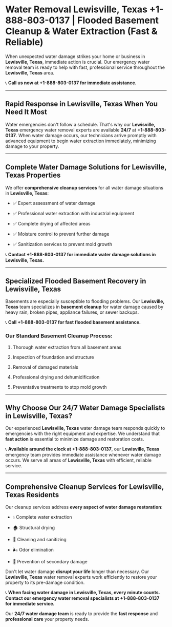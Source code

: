 # Water Removal Lewisville, Texas +1-888-803-0137 | Flooded Basement Cleanup & Water Extraction (Fast & Reliable)

When unexpected water damage strikes your home or business in **Lewisville, Texas**, immediate action is crucial. Our emergency water removal team is ready to help with fast, professional service throughout the **Lewisville, Texas** area. 

📞 **Call us now at +1-888-803-0137 for immediate assistance.**

---

## Rapid Response in Lewisville, Texas When You Need It Most

Water emergencies don't follow a schedule. That's why our **Lewisville, Texas** emergency water removal experts are available **24/7** at **+1-888-803-0137**. When water damage occurs, our technicians arrive promptly with advanced equipment to begin water extraction immediately, minimizing damage to your property.

---

## Complete Water Damage Solutions for Lewisville, Texas Properties

We offer **comprehensive cleanup services** for all water damage situations in **Lewisville, Texas**:

- ✅ Expert assessment of water damage  
- ✅ Professional water extraction with industrial equipment  
- ✅ Complete drying of affected areas  
- ✅ Moisture control to prevent further damage  
- ✅ Sanitization services to prevent mold growth  

📞 **Contact +1-888-803-0137 for immediate water damage solutions in Lewisville, Texas.**

---

## Specialized Flooded Basement Recovery in Lewisville, Texas

Basements are especially susceptible to flooding problems. Our **Lewisville, Texas** team specializes in **basement cleanup** for water damage caused by heavy rain, broken pipes, appliance failures, or sewer backups. 

📞 **Call +1-888-803-0137 for fast flooded basement assistance.**

### Our Standard Basement Cleanup Process:
1. Thorough water extraction from all basement areas  
2. Inspection of foundation and structure  
3. Removal of damaged materials  
4. Professional drying and dehumidification  
5. Preventative treatments to stop mold growth  

---

## Why Choose Our 24/7 Water Damage Specialists in Lewisville, Texas?

Our experienced **Lewisville, Texas** water damage team responds quickly to emergencies with the right equipment and expertise. We understand that **fast action** is essential to minimize damage and restoration costs.

📞 **Available around the clock at +1-888-803-0137**, our **Lewisville, Texas** emergency team provides immediate assistance whenever water damage occurs. We serve all areas of **Lewisville, Texas** with efficient, reliable service.

---

## Comprehensive Cleanup Services for Lewisville, Texas Residents

Our cleanup services address **every aspect of water damage restoration**:

- 💧 Complete water extraction  
- 🏠 Structural drying  
- 🧼 Cleaning and sanitizing  
- 🌬️ Odor elimination  
- 🚫 Prevention of secondary damage  

Don't let water damage **disrupt your life** longer than necessary. Our **Lewisville, Texas** water removal experts work efficiently to restore your property to its pre-damage condition.

📞 **When facing water damage in Lewisville, Texas, every minute counts. Contact our emergency water removal specialists at +1-888-803-0137 for immediate service.**

Our **24/7 water damage team** is ready to provide the **fast response** and **professional care** your property needs.